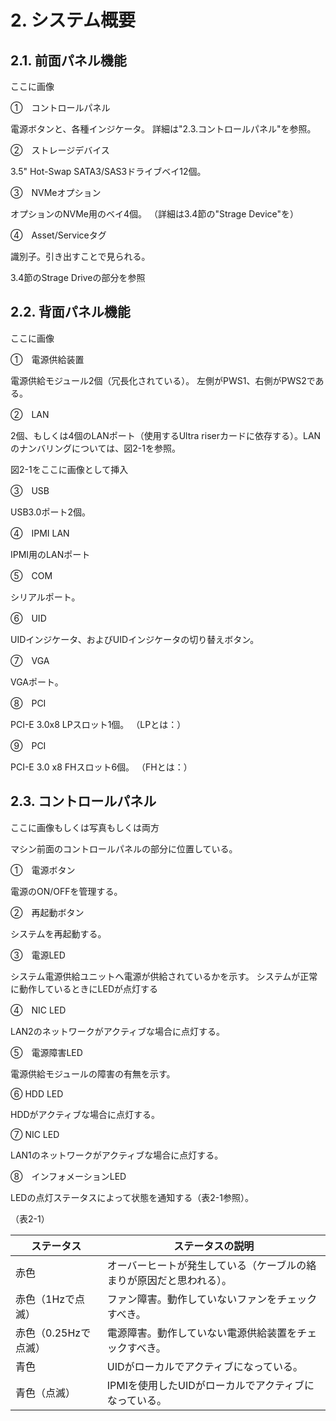 



# 2. システム概要

## 2.1. 前面パネル機能
ここに画像

①　コントロールパネル

電源ボタンと、各種インジケータ。
詳細は"2.3.コントロールパネル"を参照。


②　ストレージデバイス

3.5" Hot-Swap SATA3/SAS3ドライブベイ12個。


③　NVMeオプション

オプションのNVMe用のベイ4個。
（詳細は3.4節の"Strage Device"を）

④　Asset/Serviceタグ

識別子。引き出すことで見られる。



3.4節のStrage Driveの部分を参照


## 2.2. 背面パネル機能
ここに画像

①　電源供給装置

電源供給モジュール2個（冗長化されている）。
左側がPWS1、右側がPWS2である。

②　LAN

2個、もしくは4個のLANポート（使用するUltra riserカードに依存する）。LANのナンバリングについては、図2-1を参照。

図2-1をここに画像として挿入



③　USB

USB3.0ポート2個。


④　IPMI LAN

IPMI用のLANポート


⑤　COM

シリアルポート。


⑥　UID

UIDインジケータ、およびUIDインジケータの切り替えボタン。


⑦　VGA

VGAポート。


⑧　PCI

PCI-E 3.0x8 LPスロット1個。
（LPとは：）

⑨　PCI

PCI-E 3.0 x8 FHスロット6個。
（FHとは：）








## 2.3. コントロールパネル
ここに画像もしくは写真もしくは両方

マシン前面のコントロールパネルの部分に位置している。

①　電源ボタン

電源のON/OFFを管理する。


②　再起動ボタン

システムを再起動する。


③　電源LED

システム電源供給ユニットへ電源が供給されているかを示す。
システムが正常に動作しているときにLEDが点灯する


④　NIC LED

LAN2のネットワークがアクティブな場合に点灯する。


⑤　電源障害LED

電源供給モジュールの障害の有無を示す。


⑥ HDD LED

HDDがアクティブな場合に点灯する。

⑦ NIC LED

LAN1のネットワークがアクティブな場合に点灯する。

⑧　インフォメーションLED

LEDの点灯ステータスによって状態を通知する（表2-1参照）。


（表2-1）

|ステータス |ステータスの説明|
|---|---|
|赤色  |オーバーヒートが発生している（ケーブルの絡まりが原因だと思われる）。 |
|赤色（1Hzで点滅）|ファン障害。動作していないファンをチェックすべき。 |
|赤色（0.25Hzで点滅）|電源障害。動作していない電源供給装置をチェックすべき。|
|青色|UIDがローカルでアクティブになっている。|
|青色（点滅）|IPMIを使用したUIDがローカルでアクティブになっている。|




# 